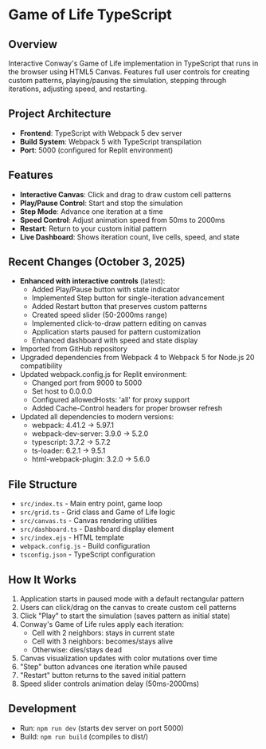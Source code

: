 # Game of Life TypeScript

## Overview
Interactive Conway's Game of Life implementation in TypeScript that runs in the browser using HTML5 Canvas. Features full user controls for creating custom patterns, playing/pausing the simulation, stepping through iterations, adjusting speed, and restarting.

## Project Architecture
- **Frontend**: TypeScript with Webpack 5 dev server
- **Build System**: Webpack 5 with TypeScript transpilation
- **Port**: 5000 (configured for Replit environment)

## Features
- **Interactive Canvas**: Click and drag to draw custom cell patterns
- **Play/Pause Control**: Start and stop the simulation
- **Step Mode**: Advance one iteration at a time
- **Speed Control**: Adjust animation speed from 50ms to 2000ms
- **Restart**: Return to your custom initial pattern
- **Live Dashboard**: Shows iteration count, live cells, speed, and state

## Recent Changes (October 3, 2025)
- **Enhanced with interactive controls** (latest):
  - Added Play/Pause button with state indicator
  - Implemented Step button for single-iteration advancement
  - Added Restart button that preserves custom patterns
  - Created speed slider (50-2000ms range)
  - Implemented click-to-draw pattern editing on canvas
  - Application starts paused for pattern customization
  - Enhanced dashboard with speed and state display
- Imported from GitHub repository
- Upgraded dependencies from Webpack 4 to Webpack 5 for Node.js 20 compatibility
- Updated webpack.config.js for Replit environment:
  - Changed port from 9000 to 5000
  - Set host to 0.0.0.0
  - Configured allowedHosts: 'all' for proxy support
  - Added Cache-Control headers for proper browser refresh
- Updated all dependencies to modern versions:
  - webpack: 4.41.2 → 5.97.1
  - webpack-dev-server: 3.9.0 → 5.2.0
  - typescript: 3.7.2 → 5.7.2
  - ts-loader: 6.2.1 → 9.5.1
  - html-webpack-plugin: 3.2.0 → 5.6.0

## File Structure
- `src/index.ts` - Main entry point, game loop
- `src/grid.ts` - Grid class and Game of Life logic
- `src/canvas.ts` - Canvas rendering utilities
- `src/dashboard.ts` - Dashboard display element
- `src/index.ejs` - HTML template
- `webpack.config.js` - Build configuration
- `tsconfig.json` - TypeScript configuration

## How It Works
1. Application starts in paused mode with a default rectangular pattern
2. Users can click/drag on the canvas to create custom cell patterns
3. Click "Play" to start the simulation (saves pattern as initial state)
4. Conway's Game of Life rules apply each iteration:
   - Cell with 2 neighbors: stays in current state
   - Cell with 3 neighbors: becomes/stays alive
   - Otherwise: dies/stays dead
5. Canvas visualization updates with color mutations over time
6. "Step" button advances one iteration while paused
7. "Restart" button returns to the saved initial pattern
8. Speed slider controls animation delay (50ms-2000ms)

## Development
- Run: `npm run dev` (starts dev server on port 5000)
- Build: `npm run build` (compiles to dist/)
